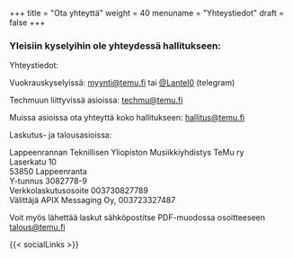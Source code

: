 +++
title = "Ota yhteyttä"
weight = 40
menuname = "Yhteystiedot"
draft = false
+++

### Yleisiin kyselyihin ole yhteydessä hallitukseen:

Yhteystiedot:

Vuokrauskyselyissä: myynti@temu.fi tai [@Lantel0](https://t.me/Lantel0) (telegram)

Techmuun liittyvissä asioissa: techmu@temu.fi

Muissa asioissa ota yhteyttä koko hallitukseen: hallitus@temu.fi

Laskutus- ja talousasioissa:

Lappeenrannan Teknillisen Yliopiston Musiikkiyhdistys TeMu ry\
Laserkatu 10\
53850 Lappeenranta\
Y-tunnus 3082778-9\
Verkkolaskutusosoite 003730827789\
Välittäjä APIX Messaging Oy, 003723327487

Voit myös lähettää laskut sähköpostitse PDF-muodossa osoitteeseen talous@temu.fi

{{< socialLinks >}}
